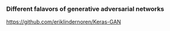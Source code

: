 ### Different falavors of generative adversarial networks

https://github.com/eriklindernoren/Keras-GAN
